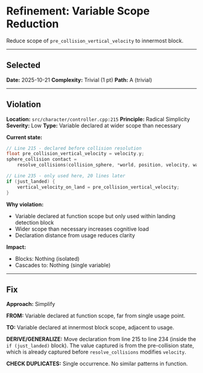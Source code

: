 # Refinement: Variable Scope Reduction

Reduce scope of `pre_collision_vertical_velocity` to innermost block.

---

<!-- BEGIN: SELECT/SELECTED -->
## Selected

**Date:** 2025-10-21
**Complexity:** Trivial (1 pt)
**Path:** A (trivial)
<!-- END: SELECT/SELECTED -->

---

<!-- BEGIN: SELECT/VIOLATION -->
## Violation

**Location:** `src/character/controller.cpp:215`
**Principle:** Radical Simplicity
**Severity:** Low
**Type:** Variable declared at wider scope than necessary

**Current state:**
```cpp
// Line 215 - declared before collision resolution
float pre_collision_vertical_velocity = velocity.y;
sphere_collision contact =
    resolve_collisions(collision_sphere, *world, position, velocity, wall_threshold);

// Line 235 - only used here, 20 lines later
if (just_landed) {
    vertical_velocity_on_land = pre_collision_vertical_velocity;
}
```

**Why violation:**
- Variable declared at function scope but only used within landing detection block
- Wider scope than necessary increases cognitive load
- Declaration distance from usage reduces clarity

**Impact:**
- Blocks: Nothing (isolated)
- Cascades to: Nothing (single variable)
<!-- END: SELECT/VIOLATION -->

---

<!-- BEGIN: SELECT/FIX -->
## Fix

**Approach:** Simplify

**FROM:**
Variable declared at function scope, far from single usage point.

**TO:**
Variable declared at innermost block scope, adjacent to usage.

**DERIVE/GENERALIZE:**
Move declaration from line 215 to line 234 (inside the `if (just_landed)` block). The value captured is from the pre-collision state, which is already captured before `resolve_collisions` modifies `velocity`.

**CHECK DUPLICATES:**
Single occurrence. No similar patterns in function.
<!-- END: SELECT/FIX -->
